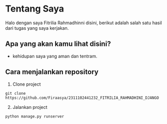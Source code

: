 # Tentang Saya

Halo dengan saya Fitrilia Rahmadhinni disini, berikut adalah salah satu hasil dari tugas yang saya kerjakan.


## Apa yang akan kamu lihat disini?

- kehidupan saya yang aman dan tentram.

## Cara menjalankan repository

1. Clone project

```commandline
git clone https://github.com/Firaasya/2311102441232_FITRILIA_RAHMADHINI_DJANGO
```

2. Jalankan project

```commandline
python manage.py runserver
```